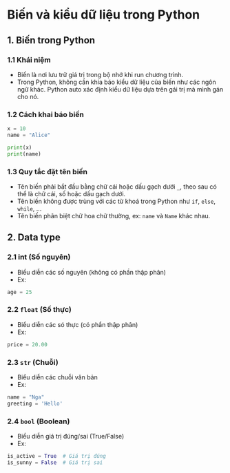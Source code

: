 # Biến và kiểu dữ liệu trong Python
## 1. Biến trong Python
### 1.1 Khái niệm
- Biến là nơi lưu trữ giá trị trong bộ nhớ khi run chương trình.
- Trong Python, không cần khia báo kiểu dữ liệu của biến như các ngôn ngữ khác. Python auto xác định kiểu dữ liệu dựa trên gái trị mà mình gán cho nó.

### 1.2 Cách khai báo biến
```python
x = 10
name = "Alice"

print(x)
print(name)
```

### 1.3 Quy tắc đặt tên biến
- Tên biến phải bắt đầu bằng chữ cái hoặc dấu gạch dưới `_`, theo sau có thể là chữ cái, số hoặc dấu gạch dưới.
- Tên biến không được trùng với các từ khoá trong Python như `if`, `else`, `while`, ...
- Tên biến phân biệt chữ hoa chữ thường, ex: `name` và `Name` khác nhau.

## 2. Data type
### 2.1 int (Số nguyên)
- Biểu diễn các số nguyên (không có phần thập phân)
- Ex: 
```python
age = 25
```

### 2.2 `float` (Số thực)
- Biểu diễn các só thực (có phần thập phân)
- Ex:
```python
price = 20.00
```

### 2.3 `str` (Chuỗi)
- Biểu diễn các chuỗi văn bản
- Ex:
```python
name = "Nga"
greeting = 'Hello'
```

### 2.4 `bool` (Boolean)
- Biểu diễn giá trị đúng/sai (True/False)
- Ex:
```python
is_active = True  # Giá trị đúng
is_sunny = False  # Giá trị sai
```

